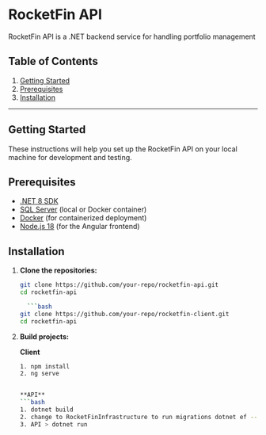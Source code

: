 # RocketFin API

RocketFin API is a .NET backend service for handling portfolio management

## Table of Contents
1. [Getting Started](#getting-started)
2. [Prerequisites](#prerequisites)
3. [Installation](#installation)

---

## Getting Started

These instructions will help you set up the RocketFin API on your local machine for development and testing.

## Prerequisites

- [.NET 8 SDK](https://dotnet.microsoft.com/download/dotnet/8.0)
- [SQL Server](https://www.microsoft.com/en-us/sql-server) (local or Docker container)
- [Docker](https://www.docker.com/) (for containerized deployment)
- [Node.js 18](https://nodejs.org/) (for the Angular frontend)

## Installation

1. **Clone the repositories:**

   ```bash
   git clone https://github.com/your-repo/rocketfin-api.git
   cd rocketfin-api

     ```bash
   git clone https://github.com/your-repo/rocketfin-client.git
   cd rocketfin-api

2. **Build projects:**

   **Client**
   ```bash
   1. npm install
   2. ng serve


   **API**
   ```bash
   1. dotnet build
   2. change to RocketFinInfrastructure to run migrations dotnet ef --startup-project ../RocketFinApi/ migrations add InitialCreate --context PortfolioDbContext
   3. API > dotnet run

   
